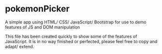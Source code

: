 # pokemonPicker
A simple app using HTML/ CSS/ JavaScript/ Bootstrap for use to demo features of JS and DOM manipulation


This file has been created quickly to show some of the features of JavaScript. It is in no way finished or perfected, please feel free to copy and adapt/ extend. 
